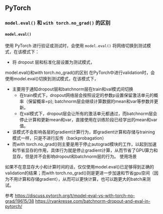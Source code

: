## PyTorch



### `model.eval()` 和 `with torch.no_grad()` 的区别

#### `model.eval()`

使用 PyTorch 进行验证或测试时，会使用 `model.eval()` 将网络切换到测试模式，在该模式下：

- 将 dropout 层和标准化层设置为测试模式，





model.eval()和with torch.no_grad()的区别
在PyTorch中进行validation时，会使用model.eval()切换到测试模式，在该模式下，

- 主要用于通知dropout层和batchnorm层在train和val模式间切换
  - 在train模式下，dropout网络层会按照设定的参数p设置保留激活单元的概率（保留概率=p); batchnorm层会继续计算数据的mean和var等参数并更新。
  - 在val模式下，dropout层会让所有的激活单元都通过，而batchnorm层会停止计算和更新mean和var，直接使用在训练阶段已经学出的mean和var值。
- 该模式不会影响各层的gradient计算行为，即gradient计算和存储与training模式一样，只是不进行反传（backprobagation）
- 而with torch.no_grad()则主要是用于停止autograd模块的工作，以起到加速和节省显存的作用，具体行为就是停止gradient计算，从而节省了GPU算力和显存，但是并不会影响dropout和batchnorm层的行为。
  使用场景

如果不在意显存大小和计算时间的话，仅仅使用model.eval()已足够得到正确的validation的结果；而with torch.no_grad()则是更进一步加速和节省gpu空间（因为不用计算和存储gradient），从而可以更快计算，也可以跑更大的batch来测试。

参考
https://discuss.pytorch.org/t/model-eval-vs-with-torch-no-grad/19615/38
https://ryankresse.com/batchnorm-dropout-and-eval-in-pytorch/